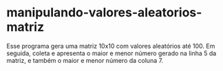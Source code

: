 # manipulando-valores-aleatorios-matriz
Esse programa gera uma matriz 10x10 com valores aleatórios até 100. Em seguida, coleta e apresenta o maior e menor número gerado na linha 5 da matriz, e também o maior e menor número da coluna 7.
